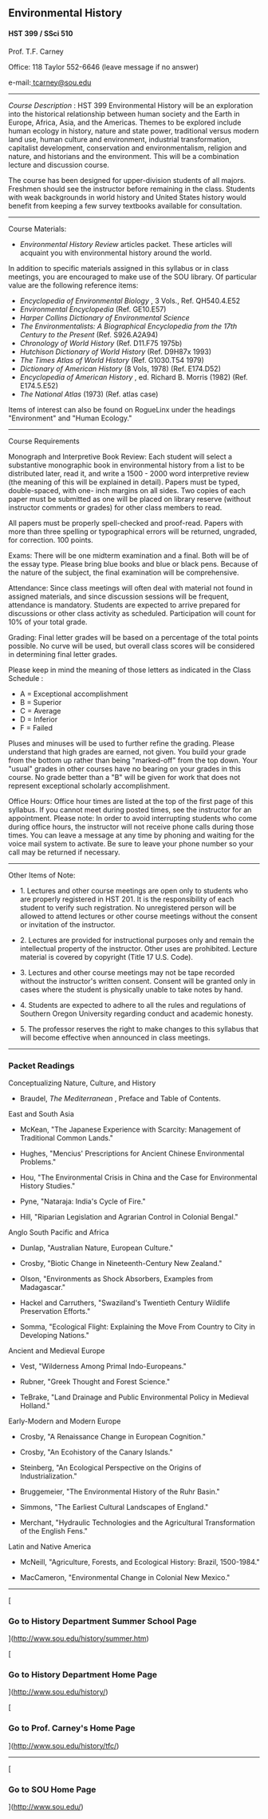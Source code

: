 ##  Environmental History

####  HST 399 / SSci 510

Prof. T.F. Carney

Office: 118 Taylor 552-6646 (leave message if no answer)

e-mail:[ tcarney@sou.edu](mailto:tcarney@sou.edu)

* * *

_Course Description_ : HST 399 Environmental History will be an exploration
into the historical relationship between human society and the Earth in
Europe, Africa, Asia, and the Americas. Themes to be explored include human
ecology in history, nature and state power, traditional versus modern land
use, human culture and environment, industrial transformation, capitalist
development, conservation and environmentalism, religion and nature, and
historians and the environment. This will be a combination lecture and
discussion course.

The course has been designed for upper-division students of all majors.
Freshmen should see the instructor before remaining in the class. Students
with weak backgrounds in world history and United States history would benefit
from keeping a few survey textbooks available for consultation.

* * *

Course Materials:

  * _Environmental History Review_ articles packet. These articles will acquaint you with environmental history around the world.

In addition to specific materials assigned in this syllabus or in class
meetings, you are encouraged to make use of the SOU library. Of particular
value are the following reference items:

  * _Encyclopedia of Environmental Biology_ , 3 Vols., Ref. QH540.4.E52
  * _Environmental Encyclopedia_ (Ref. GE10.E57)
  * _Harper Collins Dictionary of Environmental Science_
  * _The Environmentalists: A Biographical Encyclopedia from the 17th Century to the Present_ (Ref. S926.A2A94)
  * _Chronology of World History_ (Ref. D11.F75 1975b)
  * _Hutchison Dictionary of World History_ (Ref. D9H87x 1993)
  * _The Times Atlas of World History_ (Ref. G1030.T54 1979)
  * _Dictionary of American History_ (8 Vols, 1978) (Ref. E174.D52)
  * _Encyclopedia of American History_ , ed. Richard B. Morris (1982) (Ref. E174.5.E52)
  * _The National Atlas_ (1973) (Ref. atlas case)

Items of interest can also be found on RogueLinx under the headings
"Environment" and "Human Ecology."

* * *

Course Requirements

Monograph and Interpretive Book Review: Each student will select a substantive
monographic book in environmental history from a list to be distributed later,
read it, and write a 1500 - 2000 word interpretive review (the meaning of this
will be explained in detail). Papers must be typed, double-spaced, with one-
inch margins on all sides. Two copies of each paper must be submitted as one
will be placed on library reserve (without instructor comments or grades) for
other class members to read.

All papers must be properly spell-checked and proof-read. Papers with more
than three spelling or typographical errors will be returned, ungraded, for
correction. 100 points.

Exams: There will be one midterm examination and a final. Both will be of the
essay type. Please bring blue books and blue or black pens. Because of the
nature of the subject, the final examination will be comprehensive.

Attendance: Since class meetings will often deal with material not found in
assigned materials, and since discussion sessions will be frequent, attendance
is mandatory. Students are expected to arrive prepared for discussions or
other class activity as scheduled. Participation will count for 10% of your
total grade.

Grading: Final letter grades will be based on a percentage of the total points
possible. No curve will be used, but overall class scores will be considered
in determining final letter grades.

Please keep in mind the meaning of those letters as indicated in the Class
Schedule :

  * A = Exceptional accomplishment
  * B = Superior
  * C = Average
  * D = Inferior
  * F = Failed

Pluses and minuses will be used to further refine the grading. Please
understand that high grades are earned, not given. You build your grade from
the bottom up rather than being "marked-off" from the top down. Your "usual"
grades in other courses have no bearing on your grades in this course. No
grade better than a "B" will be given for work that does not represent
exceptional scholarly accomplishment.

Office Hours: Office hour times are listed at the top of the first page of
this syllabus. If you cannot meet during posted times, see the instructor for
an appointment. Please note: In order to avoid interrupting students who come
during office hours, the instructor will not receive phone calls during those
times. You can leave a message at any time by phoning and waiting for the
voice mail system to activate. Be sure to leave your phone number so your call
may be returned if necessary.

* * *

Other Items of Note:

  * 1\. Lectures and other course meetings are open only to students who are properly registered in HST 201. It is the responsibility of each student to verify such registration. No unregistered person will be allowed to attend lectures or other course meetings without the consent or invitation of the instructor.

  * 2\. Lectures are provided for instructional purposes only and remain the intellectual property of the instructor. Other uses are prohibited. Lecture material is covered by copyright (Title 17 U.S. Code).

  * 3\. Lectures and other course meetings may not be tape recorded without the instructor's written consent. Consent will be granted only in cases where the student is physically unable to take notes by hand.

  * 4\. Students are expected to adhere to all the rules and regulations of Southern Oregon University regarding conduct and academic honesty.

  * 5\. The professor reserves the right to make changes to this syllabus that will become effective when announced in class meetings.

* * *

### Packet Readings

Conceptualizing Nature, Culture, and History

  * Braudel, _The Mediterranean_ , Preface and Table of Contents.

East and South Asia

  * McKean, "The Japanese Experience with Scarcity: Management of Traditional Common Lands."

  * Hughes, "Mencius' Prescriptions for Ancient Chinese Environmental Problems."

  * Hou, "The Environmental Crisis in China and the Case for Environmental History Studies."

  * Pyne, "Nataraja: India's Cycle of Fire."

  * Hill, "Riparian Legislation and Agrarian Control in Colonial Bengal."

Anglo South Pacific and Africa

  * Dunlap, "Australian Nature, European Culture."

  * Crosby, "Biotic Change in Nineteenth-Century New Zealand."

  * Olson, "Environments as Shock Absorbers, Examples from Madagascar."

  * Hackel and Carruthers, "Swaziland's Twentieth Century Wildlife Preservation Efforts."

  * Somma, "Ecological Flight: Explaining the Move From Country to City in Developing Nations."

Ancient and Medieval Europe

  * Vest, "Wilderness Among Primal Indo-Europeans."

  * Rubner, "Greek Thought and Forest Science."

  * TeBrake, "Land Drainage and Public Environmental Policy in Medieval Holland."

Early-Modern and Modern Europe

  * Crosby, "A Renaissance Change in European Cognition."

  * Crosby, "An Ecohistory of the Canary Islands."

  * Steinberg, "An Ecological Perspective on the Origins of Industrialization."

  * Bruggemeier, "The Environmental History of the Ruhr Basin."

  * Simmons, "The Earliest Cultural Landscapes of England."

  * Merchant, "Hydraulic Technologies and the Agricultural Transformation of the English Fens."

Latin and Native America

  * McNeill, "Agriculture, Forests, and Ecological History: Brazil, 1500-1984."

  * MacCameron, "Environmental Change in Colonial New Mexico."

* * *

[

### Go to History Department Summer School Page

](http://www.sou.edu/history/summer.htm)

[

### Go to History Department Home Page

](http://www.sou.edu/history/)

[

### Go to Prof. Carney's Home Page

](http://www.sou.edu/history/tfc/)

* * *

[

### Go to SOU Home Page

](http://www.sou.edu/)

